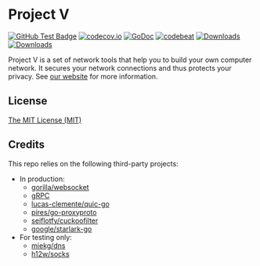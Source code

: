 # Project V

[![GitHub Test Badge][1]][2] [![codecov.io][3]][4] [![GoDoc][5]][6] [![codebeat][7]][8] [![Downloads][9]][10] [![Downloads][11]][12]

[1]: https://github.com/v2fly/v2ray-core/workflows/Test/badge.svg "GitHub Test Badge"
[2]: https://github.com/v2fly/v2ray-core/actions "GitHub Actions Page"
[3]: https://codecov.io/gh/v2fly/v2ray-core/branch/master/graph/badge.svg?branch=master "Coverage Badge"
[4]: https://codecov.io/gh/v2fly/v2ray-core?branch=master "Codecov Status"
[5]: https://godoc.org/github.com/perfect-network/v2ray-core?status.svg "GoDoc Badge"
[6]: https://godoc.org/github.com/perfect-network/v2ray-core "GoDoc"
[7]: https://goreportcard.com/badge/github.com/v2fly/v2ray-core "Goreportcard Badge"
[8]: https://goreportcard.com/report/github.com/v2fly/v2ray-core "Goreportcard Result"
[9]: https://img.shields.io/github/downloads/v2ray/v2ray-core/total.svg "v2ray/v2ray-core downloads count"
[10]: https://github.com/v2ray/v2ray-core/releases "v2ray/v2ray-core release page"
[11]: https://img.shields.io/github/downloads/v2fly/v2ray-core/total.svg "v2fly/v2ray-core downloads count"
[12]: https://github.com/v2fly/v2ray-core/releases "v2fly/v2ray-core release page"

Project V is a set of network tools that help you to build your own computer network. It secures your network connections and thus protects your privacy. See [our website](https://www.v2fly.org/) for more information.

## License

[The MIT License (MIT)](https://raw.githubusercontent.com/v2fly/v2ray-core/master/LICENSE)

## Credits

This repo relies on the following third-party projects:

- In production:
  - [gorilla/websocket](https://github.com/gorilla/websocket)
  - [gRPC](https://google.golang.org/grpc)
  - [lucas-clemente/quic-go](https://github.com/lucas-clemente/quic-go)
  - [pires/go-proxyproto](https://github.com/pires/go-proxyproto)
  - [seiflotfy/cuckoofilter](https://github.com/seiflotfy/cuckoofilter)
  - [google/starlark-go](https://github.com/google/starlark-go)
- For testing only:
  - [miekg/dns](https://github.com/miekg/dns)
  - [h12w/socks](https://github.com/h12w/socks)
